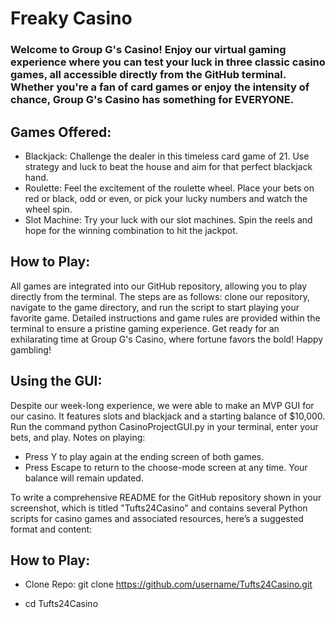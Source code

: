 # Freaky Casino
### Welcome to Group G's Casino! Enjoy our virtual gaming experience where you can test your luck in three classic casino games, all accessible directly from the GitHub terminal. Whether you're a fan of card games or enjoy the intensity of chance, Group G's Casino has something for EVERYONE.
## Games Offered:
* Blackjack: Challenge the dealer in this timeless card game of 21. Use strategy and luck to beat the house and aim for that perfect blackjack hand.
* Roulette: Feel the excitement of the roulette wheel. Place your bets on red or black, odd or even, or pick your lucky numbers and watch the wheel spin.
* Slot Machine: Try your luck with our slot machines. Spin the reels and hope for the winning combination to hit the jackpot.
## How to Play:
All games are integrated into our GitHub repository, allowing you to play directly from the terminal. The steps are as follows: clone our repository, navigate to the game directory, and run the script to start playing your favorite game. Detailed instructions and game rules are provided within the terminal to ensure a pristine gaming experience.
Get ready for an exhilarating time at Group G's Casino, where fortune favors the bold! Happy gambling!
## Using the GUI:
Despite our week-long experience, we were able to make an MVP GUI for our casino. It features slots and blackjack and a starting balance of $10,000. Run the command python CasinoProjectGUI.py in your terminal, enter your bets, and play. 
Notes on playing:
* Press Y to play again at the ending screen of both games.
* Press Escape to return to the choose-mode screen at any time. Your balance will remain updated.

To write a comprehensive README for the GitHub repository shown in your screenshot, which is titled "Tufts24Casino" and contains several Python scripts for casino games and associated resources, here’s a suggested format and content:

## How to Play:

* Clone Repo: git clone https://github.com/username/Tufts24Casino.git

* cd Tufts24Casino
